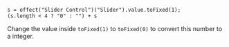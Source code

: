 ```
s = effect("Slider Control")("Slider").value.toFixed(1);
(s.length < 4 ? "0" : "") + s
```

Change the value inside `toFixed(1)` to `toFixed(0)` to convert this number to a integer.
